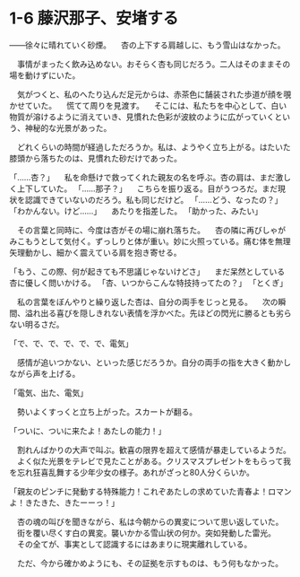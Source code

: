 # 1-6 藤沢那子、安堵する

――徐々に晴れていく砂煙。
　杏の上下する肩越しに、もう雪山はなかった。

　事情がまったく飲み込めない。おそらく杏も同じだろう。二人はそのままその場を動けずにいた。

　気がつくと、私のへたり込んだ足元からは、赤茶色に舗装された歩道が顔を覗かせていた。
　慌てて周りを見渡す。
　そこには、私たちを中心として、白い物質が溶けるように消えていき、見慣れた色彩が波紋のように広がっていくという、神秘的な光景があった。

　どれくらいの時間が経過しただろうか。私は、ようやく立ち上がる。はたいた膝頭から落ちたのは、見慣れた砂だけであった。

「……杏？」
　私を命懸けで救ってくれた親友の名を呼ぶ。杏の肩は、まだ激しく上下していた。
「……那子？」
　こちらを振り返る。目がうつろだ。まだ現状を認識できていないのだろう。私も同じだけど。
「……どう、なったの？」
「わかんない。けど……」
　あたりを指差した。
「助かった、みたい」

　その言葉と同時に、今度は杏がその場に崩れ落ちた。
　杏の隣に再びしゃがみこもうとして気付く。ずっしりと体が重い。妙に火照っている。痛む体を無理矢理動かし、細かく震えている肩を抱き寄せる。

「もう、この際、何が起きても不思議じゃないけどさ」
　まだ呆然としている杏に優しく問いかける。
「杏、いつからこんな特技持ってたの？」
「とくぎ」

　私の言葉をぼんやりと繰り返した杏は、自分の両手をじっと見る。
　次の瞬間、溢れ出る喜びを隠しきれない表情を浮かべた。先ほどの閃光に勝るとも劣らない明るさだ。

「で、で、で、で、で、で、電気」

　感情が追いつかない、といった感じだろうか。自分の両手の指を大きく動かしながら声を上げる。

「電気、出た、電気」

　勢いよくすっくと立ち上がった。スカートが翻る。

「ついに、ついに来たよ！あたしの能力！」

　割れんばかりの大声で叫ぶ。歓喜の限界を超えて感情が暴走しているようだ。
　よく似た光景をテレビで見たことがある。クリスマスプレゼントをもらって我を忘れ狂喜乱舞する少年少女の様子。あれがざっと80人分くらいか。

「親友のピンチに発動する特殊能力！これぞあたしの求めていた青春よ！ロマンよ！きたきた、きたーーっ！」

　杏の魂の叫びを聞きながら、私は今朝からの異変について思い返していた。
　街を覆い尽くす白の異変。襲いかかる雪山状の何か。突如発動した雷光。
　その全てが、事実として認識するにはあまりに現実離れしている。

　ただ、今から確かめようにも、その証拠を示すものは、もう何もなかった。